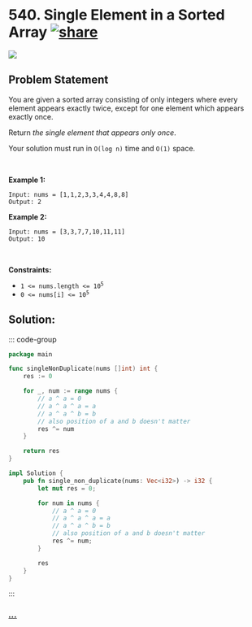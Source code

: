 # 540. Single Element in a Sorted Array [![share]](https://leetcode.com/problems/single-element-in-a-sorted-array/)

![][medium]

## Problem Statement

<p>You are given a sorted array consisting of only integers where every element appears exactly twice, except for one element which appears exactly once.</p>
<p>Return <em>the single element that appears only once</em>.</p>
<p>Your solution must run in <code>O(log n)</code> time and <code>O(1)</code> space.</p>
<p> </p>
<p><strong class="example">Example 1:</strong></p>

```
Input: nums = [1,1,2,3,3,4,4,8,8]
Output: 2
```

<p><strong class="example">Example 2:</strong></p>

```
Input: nums = [3,3,7,7,10,11,11]
Output: 10
```

<p> </p>
<p><strong>Constraints:</strong></p>
<ul>
<li><code>1 &lt;= nums.length &lt;= 10<sup>5</sup></code></li>
<li><code>0 &lt;= nums[i] &lt;= 10<sup>5</sup></code></li>
</ul>

## Solution:

::: code-group

```go [Go]
package main

func singleNonDuplicate(nums []int) int {
	res := 0

	for _, num := range nums {
		// a ^ a = 0
		// a ^ a ^ a = a
		// a ^ a ^ b = b
		// also position of a and b doesn't matter
		res ^= num
	}

	return res
}

```

```rs [Rust]
impl Solution {
    pub fn single_non_duplicate(nums: Vec<i32>) -> i32 {
        let mut res = 0;

        for num in nums {
            // a ^ a = 0
            // a ^ a ^ a = a
            // a ^ a ^ b = b
            // also position of a and b doesn't matter
            res ^= num;
        }

        res
    }
}

```

:::

### [_..._](#)

```

```

<!----------------------------------{ link }--------------------------------->

[share]: https://graph.org/file/3ea5234dda646b71c574a.png
[easy]: https://img.shields.io/badge/Difficulty-Easy-bright.svg
[medium]: https://img.shields.io/badge/Difficulty-Medium-yellow.svg
[hard]: https://img.shields.io/badge/Difficulty-Hard-red.svg
